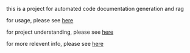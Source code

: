 this is a project for automated code documentation generation and rag

for usage, please see [here](./usage.txt)

for project understanding, please see [here](./project_understanding.txt)

for more relevent info, please see [here](./README.old.md)
